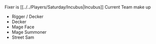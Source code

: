 Fixer is [[../../Players/Saturday/Incubus|Incubus]]
Current Team make up
- Rigger / Decker
- Decker
- Mage Face
- Mage Summoner
- Street Sam